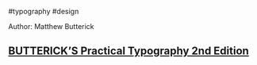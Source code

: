 #typography #design 

Author: Matthew Butterick

## [BUTTERICK’S Practical Typography 2nd Edition](https://practicaltypography.com/index.html)
